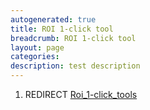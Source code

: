 ```yaml
---
autogenerated: true
title: ROI 1-click tool
breadcrumb: ROI 1-click tool
layout: page
categories: 
description: test description
---
```


1.  REDIRECT [Roi\_1-click\_tools](Roi_1-click_tools "wikilink")
